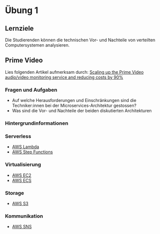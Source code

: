 # Übung 1
## Lernziele
Die Studierenden können die technischen Vor- und Nachteile von verteilten Computersystemen analysieren.

## Prime Video
Lies folgenden Artikel aufmerksam durch:
 [Scaling up the Prime Video audio/video monitoring service and reducing costs by 90%
](https://www.primevideotech.com/video-streaming/scaling-up-the-prime-video-audio-video-monitoring-service-and-reducing-costs-by-90)

### Fragen und Aufgaben
- Auf welche Herausforderungen und Einschränkungen sind die Techniker:innen bei der Microservices-Architektur gestossen?
- Was sind die Vor- und Nachteile der beiden diskutierten Architekturen

### Hintergrundinformationen
### Serverless
- [AWS Lambda](https://docs.aws.amazon.com/lambda/latest/dg/welcome.html)
- [AWS Step Functions](https://docs.aws.amazon.com/step-functions/latest/dg/welcome.html)

### Virtualisierung
- [AWS EC2](https://docs.aws.amazon.com/AWSEC2/latest/UserGuide/concepts.html)
- [AWS ECS](https://docs.aws.amazon.com/AmazonECS/latest/developerguide/Welcome.html)

### Storage
- [AWS S3](https://docs.aws.amazon.com/AmazonS3/latest/userguide/Welcome.html)

### Kommunikation
- [AWS SNS](https://docs.aws.amazon.com/sns/latest/dg/welcome.html)